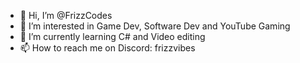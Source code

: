 - 👋 Hi, I’m @FrizzCodes
- 👀 I’m interested in Game Dev, Software Dev and YouTube Gaming
- 🌱 I’m currently learning C# and Video editing 
- 📫 How to reach me on Discord: frizzvibes

<!---
FrizzCodes/FrizzCodes is a ✨ special ✨ repository because its `README.md` (this file) appears on your GitHub profile.
You can click the Preview link to take a look at your changes.
--->
